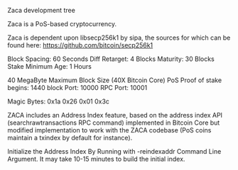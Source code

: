 Zaca development tree

Zaca is a PoS-based cryptocurrency.

Zaca is dependent upon libsecp256k1 by sipa, the sources for which can be found here:
https://github.com/bitcoin/secp256k1

Block Spacing: 60 Seconds
Diff Retarget: 4 Blocks
Maturity: 30 Blocks
Stake Minimum Age: 1 Hours

40 MegaByte Maximum Block Size (40X Bitcoin Core)
PoS Proof of stake begins: 1440 block
Port: 10000
RPC Port: 10001

Magic Bytes: 0x1a 0x26 0x01 0x3c

ZACA includes an Address Index feature, based on the address index API (searchrawtransactions RPC command) implemented in Bitcoin Core but modified implementation to work with the ZACA codebase (PoS coins maintain a txindex by default for instance).

Initialize the Address Index By Running with -reindexaddr Command Line Argument.  It may take 10-15 minutes to build the initial index.
